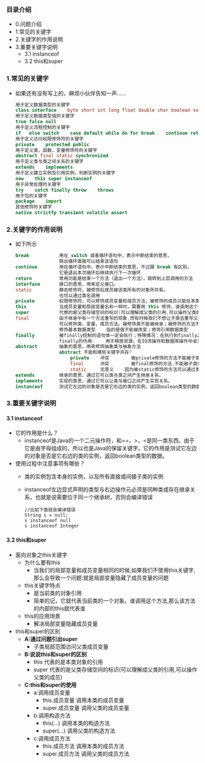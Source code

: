 ### 目录介绍

- 0.问题介绍
- 1.常见的关键字
- 2.关键字的作用说明
- 3.重要关键字说明
  - 3.1 instanceof
  - 3.2 this和super

### 1.常见的关键字

- 如果还有没有写上的，麻烦小伙伴告知一声……
  
  ```java
  用于定义数据类型的关键字
  class interface    byte short int long float double char boolean void               
  用于定义数据类型值的关键字
  true false null       
  用于定义流程控制的关键字
  if   else switch    case default while do for break    continue return           
  用于定义访问权限修饰符的关键字
  private    protected public       
  用于定义类，函数，变量修饰符的关键字
  abstract final static synchronized   
  用于定义类与类之间关系的关键字
  extends    implements           
  用于定义建立实例及引用实例，判断实例的关键字
  new    this super instanceof   
  用于异常处理的关键字
  try    catch finally throw    throws
  用于包的关键字
  package    import           
  其他修饰符关键字
  native strictfp transient volatile assert
  ```

### 2.关键字的作用说明

- 如下所示
  
  ```java
  break           用在 switch 或者循环语句中，表示中断结束的意思，
                  跳出循环直接可以结束该语句
  continue        用在循环语句中，表示中断结束的意思，不过跟 break 有区别，
                  它是退出本次循环后继续执行下一次循环           
  return          常用功能是结束一个方法（退出一个方法），跳转到上层调用的方法
  interface       接口的意思，用来定义接口。
  static          静态修饰符，被修饰后成员被该类所有的对象所共有。
                  也可以通过类名调用
  private         权限修饰符，可以修饰成员变量和成员方法，被修饰的成员只能在本类中被访问        隐藏具体实现细节，提供对外公共访问方法，提高安全性
  this            当成员变量和局部变量名称一样时，需要用 this 修饰，谁调用这个方法,那么该方法的内部的this就代表谁，如果不适用 this ，那么局部变量隐藏了成员变量
  super           代表的是父类存储空间的标识(可以理解成父类的引用,可以操作父类的成员)
  final           由于继承中有一个方法重写的现象,而有时候我们不想让子类去重写父类的方法.这对这种情况java就给我们提供了一个关键字: final
                  可以修饰类，变量，成员方法。被修饰类不能被继承；被修饰的方法不能被重写；被修饰的变量不能被重新赋值,因为这个量其实是一个常量。
                  修饰基本数据类型    指的是值不能被改变；修饰引用数据类型    指的是地址值不能被改变
  finally         被finally控制的语句体一定会执行；特殊情况：在执行到finally之前jvm退出了(比如System.exit(0))
                  finally的作用:    用于释放资源，在IO流操作和数据库操作中会见到
  abstract        抽象的意思，用来修饰抽象类与抽象方法
                  abstract 不能和哪些关键字共存?
                      private    冲突        被private修饰的方法不能被子类继承,就不能被重写,而我们的抽象方法还需要被子类重写
                      final      冲突        被final修饰的方法,不能被子类重写 , ,而我们的抽象方法还需要被子类重写
                      static     无意义    因为被static修饰的方法可以通过类名直接访问,但是我们的抽象方法没有方法体,所以这样访问没有意思
  extends         继承的意思，通过它可以类与类之间产生继承关系。
  implements      实现的意思，通过它可以让类与接口之间产生实现关系。
  instanceof      测试它左边的对象是否是它右边的类的实例，返回boolean类型的数据
  ```

### 3.重要关键字说明

#### 3.1 instanceof

- 它的作用是什么？
  - instanceof是Java的一个二元操作符，和==，>，<是同一类东西。由于它是由字母组成的，所以也是Java的保留关键字。它的作用是测试它左边的对象是否是它右边的类的实例，返回boolean类型的数据。
- 使用过程中注意事项有哪些？
  - 类的实例包含本身的实例，以及所有直接或间接子类的实例
  - instanceof左边显式声明的类型与右边操作元必须是同种类或存在继承关系，也就是说需要位于同一个继承树，否则会编译错误
    
    ```
    //比如下面就会编译错误
    String s = null;
    s instanceof null
    s instanceof Integer
    ```

#### 3.2 this和super

- 面向对象之this关键字
  - 为什么要有this
    * 当我们的局部变量和成员变量相同的时候,如果我们不使用this关键字,那么会导致一个问题:就是局部变量隐藏了成员变量的问题
  - this关键字特点
    * 是当前类的对象引用
    * 简单的记，它就代表当前类的一个对象。谁调用这个方法,那么该方法的内部的this就代表谁
  - this的应用场景
    * 解决局部变量隐藏成员变量
- this和super的区别
  - **A:通过问题引出super**
    * 子类局部范围访问父类成员变量
  - **B:说说this和super的区别**
    * this     代表的是本类对象的引用
    * super     代表的是父类存储空间的标识(可以理解成父类的引用,可以操作父类的成员)
  - **C:this和super的使用**
    * a:调用成员变量
      * this.成员变量     调用本类的成员变量
      * super.成员变量     调用父类的成员变量
    * b:调用构造方法
      * this(...)        调用本类的构造方法
      * super(...)        调用父类的构造方法
    * c:调用成员方法
      * this.成员方法     调用本类的成员方法
      * super.成员方法     调用父类的成员方法
